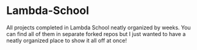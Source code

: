 # Lambda-School

All projects completed in Lambda School neatly organized by weeks. You can find all of them in separate forked repos but I just wanted to have a neatly organized place to show it all off at once!
